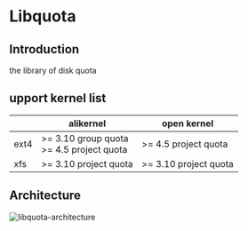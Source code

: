 # Libquota

## Introduction

the library of disk quota

## upport kernel list

| | alikernel  | open kernel |
| --- | --- | --- |
| ext4 | >= 3.10 group quota <br> >= 4.5 project quota | >= 4.5 project quota |
| xfs | >= 3.10 project quota | >= 3.10 project quota|

## Architecture

![libquota-architecture](libquota.png)

